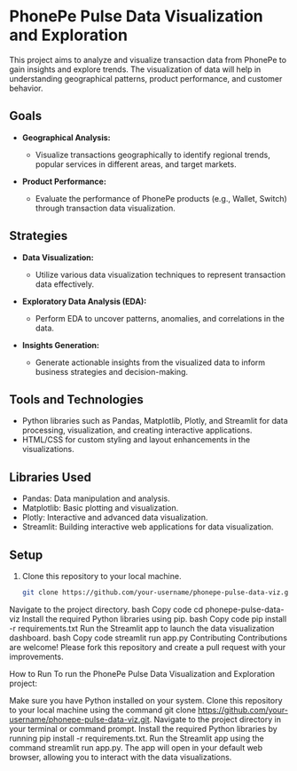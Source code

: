 # PhonePe Pulse Data Visualization and Exploration

This project aims to analyze and visualize transaction data from PhonePe to gain insights and explore trends. The visualization of data will help in understanding geographical patterns, product performance, and customer behavior.

## Goals

- **Geographical Analysis:**
  - Visualize transactions geographically to identify regional trends, popular services in different areas, and target markets.

- **Product Performance:**
  - Evaluate the performance of PhonePe products (e.g., Wallet, Switch) through transaction data visualization.

## Strategies

- **Data Visualization:**
  - Utilize various data visualization techniques to represent transaction data effectively.

- **Exploratory Data Analysis (EDA):**
  - Perform EDA to uncover patterns, anomalies, and correlations in the data.

- **Insights Generation:**
  - Generate actionable insights from the visualized data to inform business strategies and decision-making.

## Tools and Technologies

- Python libraries such as Pandas, Matplotlib, Plotly, and Streamlit for data processing, visualization, and creating interactive applications.
- HTML/CSS for custom styling and layout enhancements in the visualizations.

## Libraries Used

- Pandas: Data manipulation and analysis.
- Matplotlib: Basic plotting and visualization.
- Plotly: Interactive and advanced data visualization.
- Streamlit: Building interactive web applications for data visualization.

## Setup

1. Clone this repository to your local machine.
   ```bash
   git clone https://github.com/your-username/phonepe-pulse-data-viz.git
Navigate to the project directory.
bash
Copy code
cd phonepe-pulse-data-viz
Install the required Python libraries using pip.
bash
Copy code
pip install -r requirements.txt
Run the Streamlit app to launch the data visualization dashboard.
bash
Copy code
streamlit run app.py
Contributing
Contributions are welcome! Please fork this repository and create a pull request with your improvements.

How to Run
To run the PhonePe Pulse Data Visualization and Exploration project:

Make sure you have Python installed on your system.
Clone this repository to your local machine using the command git clone https://github.com/your-username/phonepe-pulse-data-viz.git.
Navigate to the project directory in your terminal or command prompt.
Install the required Python libraries by running pip install -r requirements.txt.
Run the Streamlit app using the command streamlit run app.py.
The app will open in your default web browser, allowing you to interact with the data visualizations.
